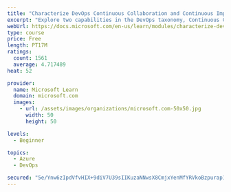 ```yaml
---
title: "Characterize DevOps Continuous Collaboration and Continuous Improvement"
excerpt: "Explore two capabilities in the DevOps taxonomy, Continuous Collaboration and Continuous Improvement."
webUrl: https://docs.microsoft.com/en-us/learn/modules/characterize-devops-continous-collaboration-improvement/
type: course
price: Free
length: PT17M
ratings:
  count: 1561
  average: 4.717489
heat: 52

provider:
  name: Microsoft Learn
  domain: microsoft.com
  images:
    - url: /assets/images/organizations/microsoft.com-50x50.jpg
      width: 50
      height: 50

levels:
  - Beginner

topics:
  - Azure
  - DevOps

secured: "5e/Ynw6zIpdVfvHIX+9diV7U39sIIKuzaNNwsX8CmjxYenMfYRVkoBzpurap1V8m771Anwc1BCxY5iz9nB4mkgJJxZJh3KH2XoxArc9hSEH3n2SyfhSJYhybnZ7bgdlUvjd0/U6+lmHCE7Z4jKLHj9RwmjcVfwee7AbSB1NuWl6D2eMG/LdmZTqtWg2R/IS17HX/eDb+HeILdYoCy7bd+J9srmkacqgoM+mw8popu2k3vobwvS7/RtOerPu7D07CXRvugVaej8t6lkWKi6OWYyW63IGqnevZEUYzwnBDnuDKXlBmO30ShPncHlW0wbWHT+37hU4u52Xgsoff3zppCl+0fe6xqBHPZkJkbK7XRLX2hsOoIcNBk18BPj9RZJhlVg56jTJejG3lxGTbh2WI0lkByeO7NRNcu9HG0as8GBo=;3DF0zQL2tMHmiUl+h+gDSw=="
---
```


